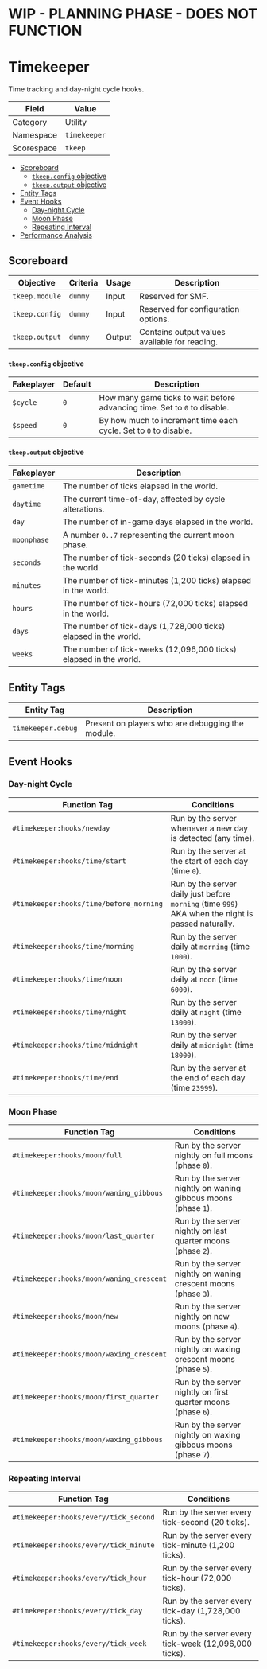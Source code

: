# WIP - PLANNING PHASE - DOES NOT FUNCTION

# Timekeeper
Time tracking and day-night cycle hooks.

Field       | Value
----------- | -----
Category    | Utility
Namespace   | `timekeeper`
Scorespace  | `tkeep`

- [Scoreboard](#scoreboard)
  - [`tkeep.config` objective](#tkeepconfig-objective)
  - [`tkeep.output` objective](#tkeepoutput-objective)
- [Entity Tags](#entity-tags)
- [Event Hooks](#event-hooks)
    - [Day-night Cycle](#day-night-cycle)
    - [Moon Phase](#moon-phase)
    - [Repeating Interval](#repeating-interval)
- [Performance Analysis](#performance-analysis)

## Scoreboard
Objective       | Criteria  | Usage     | Description
--------------- | --------- | --------- | -----------
`tkeep.module`  | `dummy`   | Input     | Reserved for SMF.
`tkeep.config`  | `dummy`   | Input     | Reserved for configuration options.
`tkeep.output`  | `dummy`   | Output    | Contains output values available for reading.

#### `tkeep.config` objective
Fakeplayer  | Default   | Description
----------- | --------- | -----------
`$cycle`    | `0`       | How many game ticks to wait before advancing time. Set to `0` to disable.
`$speed`    | `0`       | By how much to increment time each cycle. Set to `0` to disable.

#### `tkeep.output` objective
Fakeplayer  | Description
----------- | -----------
`gametime`  | The number of ticks elapsed in the world.
`daytime`   | The current time-of-day, affected by cycle alterations.
`day`       | The number of in-game days elapsed in the world.
`moonphase` | A number `0..7` representing the current moon phase.
`seconds`   | The number of tick-seconds (20 ticks) elapsed in the world.
`minutes`   | The number of tick-minutes (1,200 ticks) elapsed in the world.
`hours`     | The number of tick-hours (72,000 ticks) elapsed in the world.
`days`      | The number of tick-days (1,728,000 ticks) elapsed in the world.
`weeks`     | The number of tick-weeks (12,096,000 ticks) elapsed in the world.

## Entity Tags
Entity Tag          | Description
------------------- | -----------
`timekeeper.debug`  | Present on players who are debugging the module.

## Event Hooks
### Day-night Cycle
Function Tag                            | Conditions
--------------------------------------- | -----------
`#timekeeper:hooks/newday`              | Run by the server whenever a new day is detected (any time).
`#timekeeper:hooks/time/start`          | Run by the server at the start of each day (time `0`).
`#timekeeper:hooks/time/before_morning` | Run by the server daily just before `morning` (time `999`) AKA when the night is passed naturally.
`#timekeeper:hooks/time/morning`        | Run by the server daily at `morning` (time `1000`).
`#timekeeper:hooks/time/noon`           | Run by the server daily at `noon` (time `6000`).
`#timekeeper:hooks/time/night`          | Run by the server daily at `night` (time `13000`).
`#timekeeper:hooks/time/midnight`       | Run by the server daily at `midnight` (time `18000`).
`#timekeeper:hooks/time/end`            | Run by the server at the end of each day (time `23999`).

### Moon Phase
Function Tag                                | Conditions
------------------------------------------- | -----------
`#timekeeper:hooks/moon/full`               | Run by the server nightly on full moons (phase `0`).
`#timekeeper:hooks/moon/waning_gibbous`     | Run by the server nightly on waning gibbous moons (phase `1`).
`#timekeeper:hooks/moon/last_quarter`       | Run by the server nightly on last quarter moons (phase `2`).
`#timekeeper:hooks/moon/waning_crescent`    | Run by the server nightly on waning crescent moons (phase `3`).
`#timekeeper:hooks/moon/new`                | Run by the server nightly on new moons (phase `4`).
`#timekeeper:hooks/moon/waxing_crescent`    | Run by the server nightly on waxing crescent moons (phase `5`).
`#timekeeper:hooks/moon/first_quarter`      | Run by the server nightly on first quarter moons (phase `6`).
`#timekeeper:hooks/moon/waxing_gibbous`     | Run by the server nightly on waxing gibbous moons (phase `7`).

### Repeating Interval
Function Tag                          | Conditions
------------------------------------- | -----------
`#timekeeper:hooks/every/tick_second` | Run by the server every tick-second (20 ticks).
`#timekeeper:hooks/every/tick_minute` | Run by the server every tick-minute (1,200 ticks).
`#timekeeper:hooks/every/tick_hour`   | Run by the server every tick-hour (72,000 ticks).
`#timekeeper:hooks/every/tick_day`    | Run by the server every tick-day (1,728,000 ticks).
`#timekeeper:hooks/every/tick_week`   | Run by the server every tick-week (12,096,000 ticks).
